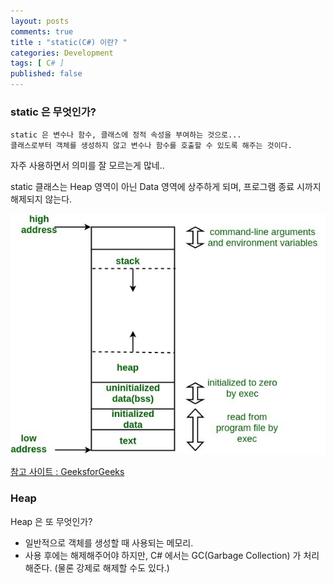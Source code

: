 ```yaml
---
layout: posts
comments: true
title : "static(C#) 이란? "
categories: Development
tags: [ C# ]
published: false
---
```


### static 은 무엇인가?

```
static 은 변수나 함수, 클래스에 정적 속성을 부여하는 것으로...
클래스로부터 객체를 생성하지 않고 변수나 함수를 호출할 수 있도록 해주는 것이다.
```
자주 사용하면서 의미를 잘 모르는게 많네..

static 클래스는 Heap 영역이 아닌 Data 영역에 상주하게 되며, 프로그램 종료 시까지 해제되지 않는다.

![메모리 영역](/assets/images/2022-05-03/memory_region.jpg)

[참고 사이트 : GeeksforGeeks ](https://www.geeksforgeeks.org/memory-layout-of-c-program/)

### Heap 

Heap 은 또 무엇인가?

- 일반적으로 객체를 생성할 때 사용되는 메모리.
- 사용 후에는 해제해주어야 하지만, C# 에서는 GC(Garbage Collection) 가 처리해준다. (물론 강제로 해제할 수도 있다.)

